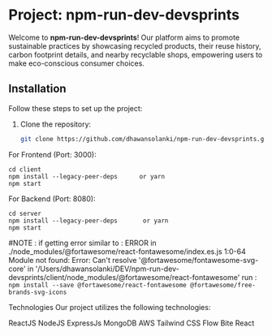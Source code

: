 # Project: npm-run-dev-devsprints

Welcome to **npm-run-dev-devsprints**! Our platform aims to promote sustainable practices by showcasing recycled products, their reuse history, carbon footprint details, and nearby recyclable shops, empowering users to make eco-conscious consumer choices.

## Installation

Follow these steps to set up the project:

1. Clone the repository:
   ```bash
   git clone https://github.com/dhawansolanki/npm-run-dev-devsprints.git


For Frontend (Port: 3000):
```
cd client
npm install --legacy-peer-deps      or yarn
npm start
```

For Backend (Port: 8080):
```
cd server
npm install --legacy-peer-deps       or yarn
npm start
```
#NOTE : 
if getting error similar to : 
ERROR in ./node_modules/@fortawesome/react-fontawesome/index.es.js 1:0-64
Module not found: Error: Can't resolve '@fortawesome/fontawesome-svg-core' in '/Users/dhawansolanki/DEV/npm-run-dev-devsprints/client/node_modules/@fortawesome/react-fontawesome'
run : 
```npm install --save @fortawesome/react-fontawesome @fortawesome/free-brands-svg-icons```


Technologies
Our project utilizes the following technologies:

ReactJS
NodeJS
ExpressJs
MongoDB
AWS
Tailwind CSS
Flow Bite React

